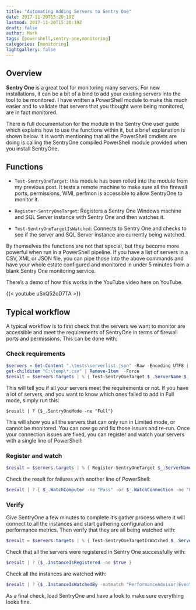 ```yaml
---
title: "Automating Adding Servers to Sentry One"
date: 2017-11-20T15:20:19Z
lastmod: 2017-11-20T15:20:19Z
draft: false
author: Mark
tags: [powershell,sentry-one,monitoring]
categories: [monitoring]
lightgallery: false
---
```

## Overview

**Sentry One** is a great tool for monitoring many servers. For new installations, it can be a bit of a bind to add your existing servers into the tool to be monitored. I have written a PowerShell module to make this much easier and to validate that servers that you thought were being monitored, are in fact monitored.

There is full documentation for the module in the Sentry One user guide which explains how to use the functions within it, but a brief explanation is shown below. it is worth mentioning that all the PowerShell cmdlets are doing is calling the SentryOne compiled PowerShell module provided when you install SentryOne.

## Functions

* `Test-SentryOneTarget`: this module has been rolled into the module from my previous post. It tests a remote machine to make sure all the firewall ports, permissions, WMI, perfmon is accessible to allow SentryOne to monitor it.

* `Register-SentryOneTarget`: Registers a Sentry One Windows machine and SQL Server instance with Sentry One and then watches it.

* `Test-SentryOneTargetIsWatched`: Connects to Sentry One and checks to see if the server and SQL Server instance are currently being watched.

By themselves the functions are not that special, but they become more powerful when run in a PowerShell pipeline. If you have a list of servers in a CSV, XML or JSON file, you can pipe those into the above commands and have your whole estate configured and monitored in under 5 minutes from a blank Sentry One monitoring service.

There’s a demo of how this works in the YouTube video here on YouTube.

{{< youtube uSxQ52oD7TA >}}

## Typical workflow

A typical workflow is to first check that the servers we want to monitor are accessible and meet the requirements of SentryOne in terms of firewall ports and permissions. This can be done with:

### Check requirements

```powershell
$servers = Get-Content ".\tests\serverlist.json" -Raw -Encoding UTF8 | ConvertFrom-Json
get-childitem "C:\temp\*.csv" | Remove-Item  -Force
$result = $servers.targets | % { Test-SentryOneTarget $_.ServerName $_.InstanceName $_.UserName $_.Password $_.SQLPort }
```

This will tell you if all your servers meet the requirements or not. If you have a lot of servers, and you want to know which ones failed to add in Full mode, simply run this:

`$result | ? {$_.SentryOneMode -ne "Full"}`
 

This will show you all the servers that can only run in Limited mode, or cannot be monitored. You can now go and fix those issues and re-run. Once your connection issues are fixed, you can register and watch your servers with a single line of PowerShell:

### Register and watch

```powershell
$result = $servers.targets | % { Register-SentryOneTarget $_.ServerName $_.InstanceName $_.UserName $_.Password $servers.SentryOneServer $servers.SentryOneDatabase }
```

Check the result for failures with another line of PowerShell:

```powershell
$result | ? { $_.WatchComputer -ne "Pass" -or $_.WatchConnection -ne "Pass"}
```

### Verify
Give SentryOne a few minutes to complete it’s gather process where it will connect to all the instances and start gathering configuration and performance metrics. Then verify that they are all being watched with:

```powershell
$result = $servers.targets | % { Test-SentryOneTargetIsWatched $_.ServerName $_.InstanceName $servers.SentryOneServer $servers.SentryOneDatabase }
```

Check that all the servers were registered in Sentry One successfully with:

```powershell
$result | ? {$_.InstanceIsRegistered -ne $true }
```

Check all the instances are watched with:
```powershell
$result | ? {$_.InstanceIsWatchedBy -notmatch "PerformanceAdvisor|EventManager"}
```

As a final check, load SentryOne and have a look to make sure everything looks fine.